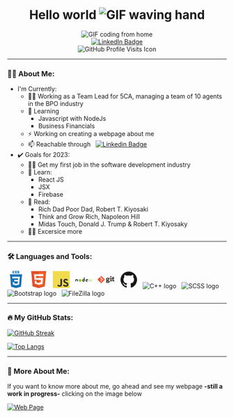 <h1 align="center">
  Hello world
  <img src="https://media.giphy.com/media/hvRJCLFzcasrR4ia7z/giphy.gif" alt="GIF waving hand" width="30px"/>
</h1>
<div id="header" align="center">
  <img src="https://media.giphy.com/media/M9gbBd9nbDrOTu1Mqx/giphy.gif" alt="GIF coding from home" width="100"/>
</div>

<div id="badges" align="center">
  <a href="https://www.linkedin.com/in/luis--vargas/">
    <img src="https://img.shields.io/badge/LinkedIn-blue?style=for-the-badge&logo=linkedin&logoColor=white" alt="LinkedIn Badge"/>
  </a>
</div>

<div align="center">
  <img src="https://komarev.com/ghpvc/?username=1LuisVargas&style=flat-square&color=blue" alt="GitHub Profile Visits Icon"/>
</div>

---

### 🧔‍♂️ About Me:
- I'm Currently:
  - 👨‍💼 Working as a Team Lead for 5CA, managing a team of 10 agents in the BPO industry
  - 🌱 Learning
       - Javascript with NodeJs
       - Business Financials
  - ⚡ Working on creating a webpage about me
  - 📫 Reachable through &nbsp; [![Linkedin Badge](https://img.shields.io/badge/-LuisVargas-blue?style=flat&logo=Linkedin&logoColor=white)](https://www.linkedin.com/in/luis--vargas/)
- ✔️ Goals for 2023:
  - 👨‍💻 Get my first job in the software development industry
  - 🌱 Learn:
    - React JS
    - JSX
    - Firebase
  - 📖 Read:
    - Rich Dad Poor Dad, Robert T. Kiyosaki
    - Think and Grow Rich, Napoleon Hill
    - Midas Touch, Donald J. Trump & Robert T. Kiyosaky
  - 🚴‍♂️ Excersice more

---

### 🛠️ Languages and Tools: 
<div>
  <img src="https://github.com/devicons/devicon/blob/master/icons/css3/css3-plain-wordmark.svg"  title="CSS3" alt="CSS logo" width="40" height="40"/> &nbsp;
  <img src="https://github.com/devicons/devicon/blob/master/icons/html5/html5-original.svg" title="HTML5" alt="HTML logo" width="40" height="40"/> &nbsp;
  <img src="https://github.com/devicons/devicon/blob/master/icons/javascript/javascript-original.svg" title="JavaScript" alt="JavaScript logo" width="40" height="40"/> &nbsp;
  <img src="https://github.com/devicons/devicon/blob/master/icons/nodejs/nodejs-original-wordmark.svg" title="NodeJS logo" alt="NodeJS logo" width="40" height="40"/> &nbsp;
  <img src="https://github.com/devicons/devicon/blob/master/icons/git/git-original-wordmark.svg" title="Git" alt="Git logo" width="40" height="40"/> &nbsp;
  <img src="https://github.com/devicons/devicon/blob/master/icons/github/github-original.svg" title="GitHub" alt="GitHub logo" width="40" height="40"/> &nbsp;
  <img src="https://upload.wikimedia.org/wikipedia/commons/1/18/ISO_C%2B%2B_Logo.svg" title="C++" alt="C++ logo" width="40" height="40"/> &nbsp;
  <img src="https://upload.wikimedia.org/wikipedia/commons/9/96/Sass_Logo_Color.svg" title="SCSS" alt="SCSS logo" width="40" height="40"/> &nbsp;
  <img src="https://upload.wikimedia.org/wikipedia/commons/b/b2/Bootstrap_logo.svg" title="Bootstrap" alt="Bootstrap logo" width="40" height="40"/> &nbsp;
  <img src="https://upload.wikimedia.org/wikipedia/commons/0/01/FileZilla_logo.svg" title="FileZilla" alt="FileZilla logo" width="40" height="40"/> &nbsp;
</div>

---

### 🔥 My GitHub Stats:
[![GitHub Streak](http://github-readme-streak-stats.herokuapp.com?user=1LuisVargas&theme=dark&background=000000)](https://git.io/streak-stats)

[![Top Langs](https://github-readme-stats.vercel.app/api/top-langs/?username=1LuisVargas&layout=compact&theme=vision-friendly-dark)](https://github.com/anuraghazra/github-readme-stats)

---

### 📘 More About Me:
If you want to know more about me, go ahead and see my webpage **-still a work in progress-** clicking on the image below    

[![Web Page](https://user-images.githubusercontent.com/45537571/232258284-e5d5fc09-630a-4ff2-b9cb-9055fef23b65.png)](https://luisvargas.netlify.app/)


<!--
**1LuisVargas/1LuisVargas** is a ✨ _special_ ✨ repository because its `README.md` (this file) appears on your GitHub profile.

Here are some ideas to get you started:

- 🔭 I’m currently working on ...
- 🌱 I’m currently learning ...
- 👯 I’m looking to collaborate on ...
- 🤔 I’m looking for help with ...
- 💬 Ask me about ...
- 📫 How to reach me: ...
- 😄 Pronouns: ...
- ⚡ Fun fact: ...
-->

